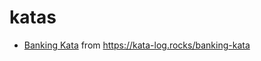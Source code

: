 # katas

+ [Banking Kata](https://github.com/itsmerino/katas/tree/main/banking) from https://kata-log.rocks/banking-kata
